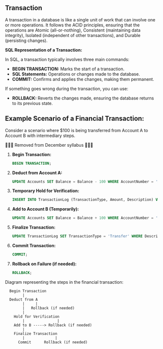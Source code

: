 ## Transaction

A transaction in a database is like a single unit of work that can involve one or more operations. It follows the ACID principles, ensuring that the operations are Atomic (all-or-nothing), Consistent (maintaining data integrity), Isolated (independent of other transactions), and Durable (persisting changes).

**SQL Representation of a Transaction:**

In SQL, a transaction typically involves three main commands:

- **BEGIN TRANSACTION:** Marks the start of a transaction.
- **SQL Statements:** Operations or changes made to the database.
- **COMMIT:** Confirms and applies the changes, making them permanent.

If something goes wrong during the transaction, you can use:

- **ROLLBACK:** Reverts the changes made, ensuring the database returns to its previous state.

## Example Scenario of a Financial Transaction:

Consider a scenario where $100 is being transferred from Account A to Account B with intermediary steps.

🚨🚨🚨 Removed from December syllabus 🚨🚨🚨

1. **Begin Transaction:**
   ```sql
   BEGIN TRANSACTION;
   ```

2. **Deduct from Account A:**
   ```sql
   UPDATE Accounts SET Balance = Balance - 100 WHERE AccountNumber = 'A';
   ```

3. **Temporary Hold for Verification:**
   ```sql
   INSERT INTO TransactionLog (TransactionType, Amount, Description) VALUES ('Hold', 100, 'Verification');
   ```

4. **Add to Account B (Temporarily):**
   ```sql
   UPDATE Accounts SET Balance = Balance + 100 WHERE AccountNumber = 'B';
   ```

5. **Finalize Transaction:**
   ```sql
   UPDATE TransactionLog SET TransactionType = 'Transfer' WHERE Description = 'Verification';
   ```

6. **Commit Transaction:**
   ```sql
   COMMIT;
   ```

7. **Rollback on Failure (if needed):**
   ```sql
   ROLLBACK;
   ```

Diagram representing the steps in the financial transaction:

```
  Begin Transaction
        |
  Deduct from A
        |     |
        |   Rollback (if needed)
        |
    Hold for Verification
        |               |
    Add to B -----> Rollback (if needed)
        |
    Finalize Transaction
        |              |
      Commit      Rollback (if needed)
```